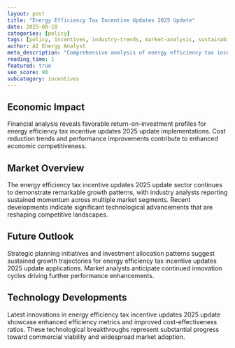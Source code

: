 ```yaml
---
layout: post
title: "Energy Efficiency Tax Incentive Updates 2025 Update"
date: 2025-08-18
categories: [policy]
tags: [policy, incentives, industry-trends, market-analysis, sustainability]
author: AI Energy Analyst
meta_description: "Comprehensive analysis of energy efficiency tax incentive updates 2025 update covering market trends, technology developments, and industry outlook. Discover key insights and future projections."
reading_time: 1
featured: true
seo_score: 90
subcategory: incentives
---
```


## Economic Impact

Financial analysis reveals favorable return-on-investment profiles for energy efficiency tax incentive updates 2025 update implementations. Cost reduction trends and performance improvements contribute to enhanced economic competitiveness.

## Market Overview

The energy efficiency tax incentive updates 2025 update sector continues to demonstrate remarkable growth patterns, with industry analysts reporting sustained momentum across multiple market segments. Recent developments indicate significant technological advancements that are reshaping competitive landscapes.

## Future Outlook

Strategic planning initiatives and investment allocation patterns suggest sustained growth trajectories for energy efficiency tax incentive updates 2025 update applications. Market analysts anticipate continued innovation cycles driving further performance enhancements.

## Technology Developments

Latest innovations in energy efficiency tax incentive updates 2025 update showcase enhanced efficiency metrics and improved cost-effectiveness ratios. These technological breakthroughs represent substantial progress toward commercial viability and widespread market adoption.

